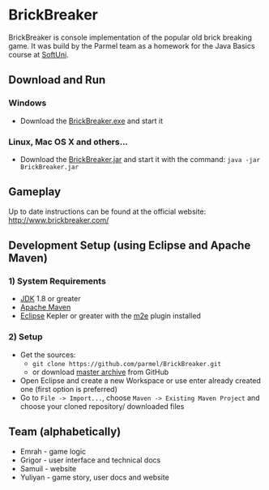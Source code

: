 BrickBreaker
============

BrickBreaker is console implementation of the popular old brick breaking game. It was build by the Parmel team as a homework for the Java Basics course at [SoftUni](https://softuni.bg/).

## Download and Run

### Windows

* Download the [BrickBreaker.exe](#) and start it

### Linux, Mac OS X and others...

* Download the [BrickBreaker.jar](#) and start it with the command: ``java -jar BrickBreaker.jar``

## Gameplay

Up to date instructions can be found at the official website:
http://www.brickbreaker.com/

## Development Setup (using Eclipse and Apache Maven)

### 1) System Requirements

* [JDK](http://www.oracle.com/technetwork/java/javase/downloads/index.html) 1.8 or greater
* [Apache Maven](http://maven.apache.org/)
* [Eclipse](http://www.eclipse.org/downloads/) Kepler or greater with the [m2e](https://www.eclipse.org/m2e/) plugin installed

### 2) Setup

* Get the sources:
    *  ``git clone https://github.com/parmel/BrickBreaker.git``
    * or download [master archive](https://github.com/parmel/BrickBreaker/archive/master.zip) from GitHub
* Open Eclipse and create a new Workspace or use enter already created one (first option is preferred)
* Go to ``File -> Import...``, choose ``Maven -> Existing Maven Project`` and choose your cloned repository/ downloaded files

## Team (alphabetically)
* Emrah - game logic
* Grigor - user interface and technical docs
* Samuil - website
* Yuliyan - game story, user docs and website